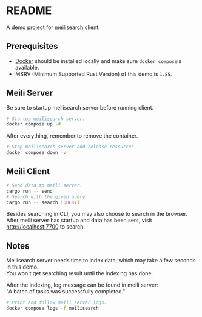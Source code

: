 # README

A demo project for [meilisearch](https://github.com/meilisearch/meilisearch) client.

## Prerequisites

- [Docker](http://docker.com/) should be installed locally
and make sure `docker compose`is available.
- MSRV (Minimum Supported Rust Version) of this demo is `1.85`.

## Meili Server

Be sure to startup meilisearch server before running client.

```sh
# Startup meilisearch server.
docker compose up -d
```

After everything, remember to remove the container.

```sh
# Stop meilisearch server and release resources.
docker compose down -v
```

## Meili Client

```sh
# Send data to meili server.
cargo run -- send
# Search with the given query.
cargo run -- search [QUERY]
```

Besides searching in CLI, you may also choose to search in the browser.\
After meili server has startup and data has been sent,
visit <http://localhost:7700> to search.

## Notes

Meilisearch server needs time to index data,
which may take a few seconds in this demo.\
You won't get searching result until the indexing has done.

After the indexing, log message can be found in meili server:\
"A batch of tasks was successfully completed."

```sh
# Print and follow meili server logs.
docker compose logs -f meilisearch
```
